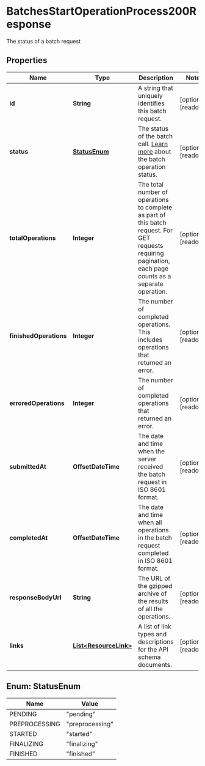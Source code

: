 

# BatchesStartOperationProcess200Response

The status of a batch request

## Properties

| Name | Type | Description | Notes |
|------------ | ------------- | ------------- | -------------|
|**id** | **String** | A string that uniquely identifies this batch request. |  [optional] [readonly] |
|**status** | [**StatusEnum**](#StatusEnum) | The status of the batch call. [Learn more](https://mailchimp.com/developer/marketing/guides/run-async-requests-batch-endpoint/#check-the-status-of-a-batch-operation) about the batch operation status. |  [optional] [readonly] |
|**totalOperations** | **Integer** | The total number of operations to complete as part of this batch request. For GET requests requiring pagination, each page counts as a separate operation. |  [optional] [readonly] |
|**finishedOperations** | **Integer** | The number of completed operations. This includes operations that returned an error. |  [optional] [readonly] |
|**erroredOperations** | **Integer** | The number of completed operations that returned an error. |  [optional] [readonly] |
|**submittedAt** | **OffsetDateTime** | The date and time when the server received the batch request in ISO 8601 format. |  [optional] [readonly] |
|**completedAt** | **OffsetDateTime** | The date and time when all operations in the batch request completed in ISO 8601 format. |  [optional] [readonly] |
|**responseBodyUrl** | **String** | The URL of the gzipped archive of the results of all the operations. |  [optional] [readonly] |
|**links** | [**List&lt;ResourceLink&gt;**](ResourceLink.md) | A list of link types and descriptions for the API schema documents. |  [optional] [readonly] |



## Enum: StatusEnum

| Name | Value |
|---- | -----|
| PENDING | &quot;pending&quot; |
| PREPROCESSING | &quot;preprocessing&quot; |
| STARTED | &quot;started&quot; |
| FINALIZING | &quot;finalizing&quot; |
| FINISHED | &quot;finished&quot; |



